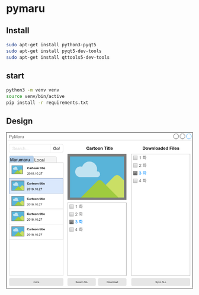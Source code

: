 # pymaru

## Install

```bash
sudo apt-get install python3-pyqt5
sudo apt-get install pyqt5-dev-tools
sudo apt-get install qttools5-dev-tools
```

## start

```bash
python3 -m venv venv
source venv/bin/active
pip install -r requirements.txt
```

## Design

![GUI](./pyMaru.png)
